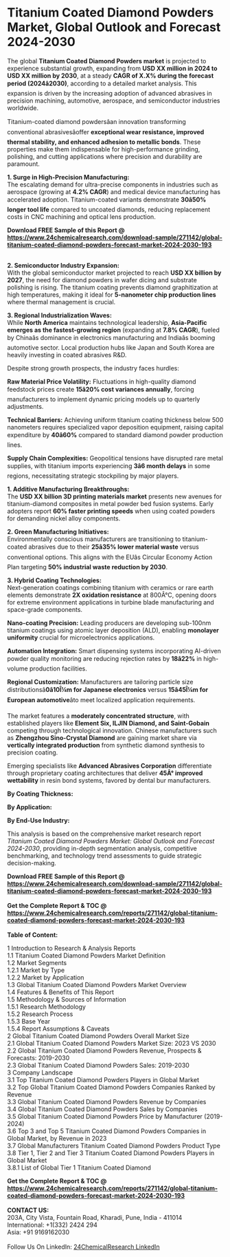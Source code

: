 <h1>Titanium Coated Diamond Powders Market, Global Outlook and Forecast 2024-2030</h1><p>The global <strong>Titanium Coated Diamond Powders market</strong> is projected to experience substantial growth, expanding from <strong>USD XX million in 2024 to USD XX million by 2030</strong>, at a steady <strong>CAGR of X.X% during the forecast period (2024â2030)</strong>, according to a detailed market analysis. This expansion is driven by the increasing adoption of advanced abrasives in precision machining, automotive, aerospace, and semiconductor industries worldwide.</p><p>Titanium-coated diamond powdersâan innovation transforming conventional abrasivesâoffer <strong>exceptional wear resistance, improved thermal stability, and enhanced adhesion to metallic bonds</strong>. These properties make them indispensable for high-performance grinding, polishing, and cutting applications where precision and durability are paramount.</p><p><strong>1. Surge in High-Precision Manufacturing:</strong><br>
The escalating demand for ultra-precise components in industries such as aerospace (growing at <strong>4.2% CAGR</strong>) and medical device manufacturing has accelerated adoption. Titanium-coated variants demonstrate <strong>30â50% longer tool life</strong> compared to uncoated diamonds, reducing replacement costs in CNC machining and optical lens production.</p><div><b>Download FREE Sample of this Report @ 
            <a href="https://www.24chemicalresearch.com/download-sample/271142/global-titanium-coated-diamond-powders-forecast-market-2024-2030-193">
            https://www.24chemicalresearch.com/download-sample/271142/global-titanium-coated-diamond-powders-forecast-market-2024-2030-193</a></b></div><br><p><strong>2. Semiconductor Industry Expansion:</strong><br>
With the global semiconductor market projected to reach <strong>USD XX billion by 2027</strong>, the need for diamond powders in wafer dicing and substrate polishing is rising. The titanium coating prevents diamond graphitization at high temperatures, making it ideal for <strong>5-nanometer chip production lines</strong> where thermal management is crucial.</p><p><strong>3. Regional Industrialization Waves:</strong><br>
While <strong>North America</strong> maintains technological leadership, <strong>Asia-Pacific emerges as the fastest-growing region</strong> (expanding at <strong>7.8% CAGR</strong>), fueled by Chinaâs dominance in electronics manufacturing and Indiaâs booming automotive sector. Local production hubs like Japan and South Korea are heavily investing in coated abrasives R&amp;D.</p><p>Despite strong growth prospects, the industry faces hurdles:</p><p><strong>Raw Material Price Volatility:</strong> Fluctuations in high-quality diamond feedstock prices create <strong>15â20% cost variances annually</strong>, forcing manufacturers to implement dynamic pricing models up to quarterly adjustments.</p><p><strong>Technical Barriers:</strong> Achieving uniform titanium coating thickness below 500 nanometers requires specialized vapor deposition equipment, raising capital expenditure by <strong>40â60%</strong> compared to standard diamond powder production lines.</p><p><strong>Supply Chain Complexities:</strong> Geopolitical tensions have disrupted rare metal supplies, with titanium imports experiencing <strong>3â6 month delays</strong> in some regions, necessitating strategic stockpiling by major players.</p><p><strong>1. Additive Manufacturing Breakthroughs:</strong><br>
The <strong>USD XX billion 3D printing materials market</strong> presents new avenues for titanium-diamond composites in metal powder bed fusion systems. Early adopters report <strong>60% faster printing speeds</strong> when using coated powders for demanding nickel alloy components.</p><p><strong>2. Green Manufacturing Initiatives:</strong><br>
Environmentally conscious manufacturers are transitioning to titanium-coated abrasives due to their <strong>25â35% lower material waste</strong> versus conventional options. This aligns with the EUâs Circular Economy Action Plan targeting <strong>50% industrial waste reduction by 2030</strong>.</p><p><strong>3. Hybrid Coating Technologies:</strong><br>
Next-generation coatings combining titanium with ceramics or rare earth elements demonstrate <strong>2X oxidation resistance</strong> at 800Â°C, opening doors for extreme environment applications in turbine blade manufacturing and space-grade components.</p><p><strong>Nano-coating Precision:</strong> Leading producers are developing sub-100nm titanium coatings using atomic layer deposition (ALD), enabling <strong>monolayer uniformity</strong> crucial for microelectronics applications.</p><p><strong>Automation Integration:</strong> Smart dispensing systems incorporating AI-driven powder quality monitoring are reducing rejection rates by <strong>18â22%</strong> in high-volume production facilities.</p><p><strong>Regional Customization:</strong> Manufacturers are tailoring particle size distributionsâ<strong>0â10Î¼m for Japanese electronics</strong> versus <strong>15â45Î¼m for European automotive</strong>âto meet localized application requirements.</p><p>The market features a <strong>moderately concentrated structure</strong>, with established players like <strong>Element Six, ILJIN Diamond, and Saint-Gobain</strong> competing through technological innovation. Chinese manufacturers such as <strong>Zhengzhou Sino-Crystal Diamond</strong> are gaining market share via <strong>vertically integrated production</strong> from synthetic diamond synthesis to precision coating.</p><p>Emerging specialists like <strong>Advanced Abrasives Corporation</strong> differentiate through proprietary coating architectures that deliver <strong>45Â° improved wettability</strong> in resin bond systems, favored by dental bur manufacturers.</p><p><strong>By Coating Thickness:</strong></p><p><strong>By Application:</strong></p><p><strong>By End-Use Industry:</strong></p><p>This analysis is based on the comprehensive market research report <em>Titanium Coated Diamond Powders Market: Global Outlook and Forecast 2024-2030</em>, providing in-depth segmentation analysis, competitive benchmarking, and technology trend assessments to guide strategic decision-making.</p><div><b>Download FREE Sample of this Report @ 
            <a href="https://www.24chemicalresearch.com/download-sample/271142/global-titanium-coated-diamond-powders-forecast-market-2024-2030-193">
            https://www.24chemicalresearch.com/download-sample/271142/global-titanium-coated-diamond-powders-forecast-market-2024-2030-193</a></b></div><br><div><b>Get the Complete Report & TOC @ 
            <a href="https://www.24chemicalresearch.com/reports/271142/global-titanium-coated-diamond-powders-forecast-market-2024-2030-193">
            https://www.24chemicalresearch.com/reports/271142/global-titanium-coated-diamond-powders-forecast-market-2024-2030-193</a></b></div><br>
            <b>Table of Content:</b><p>1 Introduction to Research & Analysis Reports<br />
    1.1 Titanium Coated Diamond Powders Market Definition<br />
    1.2 Market Segments<br />
        1.2.1 Market by Type<br />
        1.2.2 Market by Application<br />
    1.3 Global Titanium Coated Diamond Powders Market Overview<br />
    1.4 Features & Benefits of This Report<br />
    1.5 Methodology & Sources of Information<br />
        1.5.1 Research Methodology<br />
        1.5.2 Research Process<br />
        1.5.3 Base Year<br />
        1.5.4 Report Assumptions & Caveats<br />
2 Global Titanium Coated Diamond Powders Overall Market Size<br />
    2.1 Global Titanium Coated Diamond Powders Market Size: 2023 VS 2030<br />
    2.2 Global Titanium Coated Diamond Powders Revenue, Prospects & Forecasts: 2019-2030<br />
    2.3 Global Titanium Coated Diamond Powders Sales: 2019-2030<br />
3 Company Landscape<br />
    3.1 Top Titanium Coated Diamond Powders Players in Global Market<br />
    3.2 Top Global Titanium Coated Diamond Powders Companies Ranked by Revenue<br />
    3.3 Global Titanium Coated Diamond Powders Revenue by Companies<br />
    3.4 Global Titanium Coated Diamond Powders Sales by Companies<br />
    3.5 Global Titanium Coated Diamond Powders Price by Manufacturer (2019-2024)<br />
    3.6 Top 3 and Top 5 Titanium Coated Diamond Powders Companies in Global Market, by Revenue in 2023<br />
    3.7 Global Manufacturers Titanium Coated Diamond Powders Product Type<br />
    3.8 Tier 1, Tier 2 and Tier 3 Titanium Coated Diamond Powders Players in Global Market<br />
        3.8.1 List of Global Tier 1 Titanium Coated Diamond </p><div><b>Get the Complete Report & TOC @ 
            <a href="https://www.24chemicalresearch.com/reports/271142/global-titanium-coated-diamond-powders-forecast-market-2024-2030-193">
            https://www.24chemicalresearch.com/reports/271142/global-titanium-coated-diamond-powders-forecast-market-2024-2030-193</a></b></div><br><b>CONTACT US:</b><br>
            203A, City Vista, Fountain Road, Kharadi, Pune, India - 411014<br>
            International: +1(332) 2424 294<br>
            Asia: +91 9169162030 <br><br>
            Follow Us On LinkedIn: <a href="https://www.linkedin.com/company/24chemicalresearch/">24ChemicalResearch LinkedIn</a>